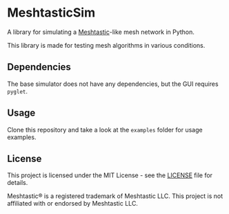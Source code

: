 # MeshtasticSim

A library for simulating a [Meshtastic](https://meshtastic.org/)-like mesh network in Python.

This library is made for testing mesh algorithms in various conditions.

## Dependencies

The base simulator does not have any dependencies, but the GUI requires `pyglet`.

## Usage

Clone this repository and take a look at the `examples` folder for usage examples.

## License

This project is licensed under the MIT License - see the [LICENSE](LICENSE) file for details.

Meshtastic® is a registered trademark of Meshtastic LLC.
This project is not affiliated with or endorsed by Meshtastic LLC.
